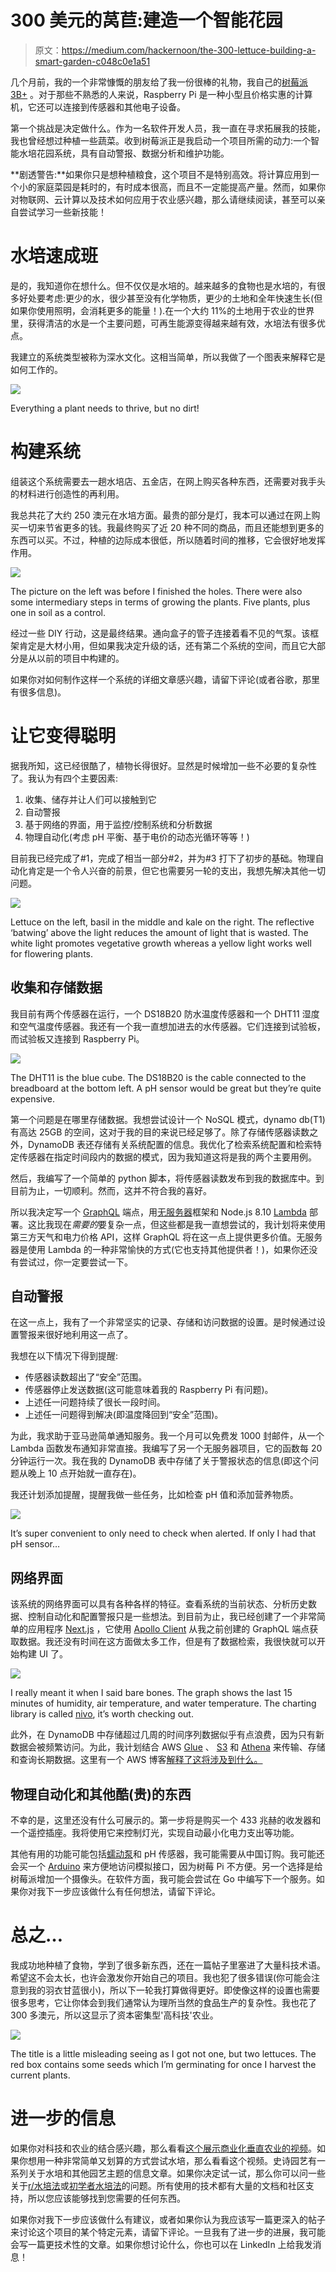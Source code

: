 # 300 美元的莴苣:建造一个智能花园

> 原文：<https://medium.com/hackernoon/the-300-lettuce-building-a-smart-garden-c048c0e1a51>

几个月前，我的一个非常慷慨的朋友给了我一份很棒的礼物，我自己的[树莓派 3B+](https://www.raspberrypi.org/products/raspberry-pi-3-model-b-plus/) 。对于那些不熟悉的人来说，Raspberry Pi 是一种小型且价格实惠的计算机，它还可以连接到传感器和其他电子设备。

第一个挑战是决定做什么。作为一名软件开发人员，我一直在寻求拓展我的技能，我也曾经想过种植一些蔬菜。收到树莓派正是我启动一个项目所需的动力:一个智能水培花园系统，具有自动警报、数据分析和维护功能。

**剧透警告:**如果你只是想种植粮食，这个项目不是特别高效。将计算应用到一个小的家庭菜园是耗时的，有时成本很高，而且不一定能提高产量。然而，如果你对物联网、云计算以及技术如何应用于农业感兴趣，那么请继续阅读，甚至可以亲自尝试学习一些新技能！

# 水培速成班

是的，我知道你在想什么。但不仅仅是水培的。越来越多的食物也是水培的，有很多好处要考虑:更少的水，很少甚至没有化学物质，更少的土地和全年快速生长(但如果你使用照明，会消耗更多的能量！).在一个大约 11%的土地用于农业的世界里，获得清洁的水是一个主要问题，可再生能源变得越来越有效，水培法有很多优点。

我建立的系统类型被称为深水文化。这相当简单，所以我做了一个图表来解释它是如何工作的。

![](img/77f15dbf906b39830d23eaff376aec55.png)

Everything a plant needs to thrive, but no dirt!

# 构建系统

组装这个系统需要去一趟水培店、五金店，在网上购买各种东西，还需要对我手头的材料进行创造性的再利用。

我总共花了大约 250 澳元在水培方面。最贵的部分是灯，我本可以通过在网上购买一切来节省更多的钱。我最终购买了近 20 种不同的商品，而且还能想到更多的东西可以买。不过，种植的边际成本很低，所以随着时间的推移，它会很好地发挥作用。

![](img/409356550cdbdd3353c55580b67e6b17.png)

The picture on the left was before I finished the holes. There were also some intermediary steps in terms of growing the plants. Five plants, plus one in soil as a control.

经过一些 DIY 行动，这是最终结果。通向盒子的管子连接着看不见的气泵。该框架肯定是大材小用，但如果我决定升级的话，还有第二个系统的空间，而且它大部分是从以前的项目中构建的。

如果你对如何制作这样一个系统的详细文章感兴趣，请留下评论(或者谷歌，那里有很多信息)。

# 让它变得聪明

据我所知，这已经很酷了，植物长得很好。显然是时候增加一些不必要的复杂性了。我认为有四个主要因素:

1.  收集、储存并让人们可以接触到它
2.  自动警报
3.  基于网络的界面，用于监控/控制系统和分析数据
4.  物理自动化(考虑 pH 平衡、基于电价的动态光循环等等！)

目前我已经完成了#1，完成了相当一部分#2，并为#3 打下了初步的基础。物理自动化肯定是一个令人兴奋的前景，但它也需要另一轮的支出，我想先解决其他一切问题。

![](img/67cc3de9a3fdc11a441d5d03f34e166e.png)

Lettuce on the left, basil in the middle and kale on the right. The reflective ‘batwing’ above the light reduces the amount of light that is wasted. The white light promotes vegetative growth whereas a yellow light works well for flowering plants.

## 收集和存储数据

我目前有两个传感器在运行，一个 DS18B20 防水温度传感器和一个 DHT11 湿度和空气温度传感器。我还有一个我一直想加进去的水传感器。它们连接到试验板，而试验板又连接到 Raspberry Pi。

![](img/b5e442b5c15c7de9fbfc393a63504bbd.png)

The DHT11 is the blue cube. The DS18B20 is the cable connected to the breadboard at the bottom left. A pH sensor would be great but they’re quite expensive.

第一个问题是在哪里存储数据。我想尝试设计一个 NoSQL 模式，dynamo db(T1)有高达 25GB 的空间，这对于我的目的来说已经足够了。除了存储传感器读数之外，DynamoDB 表还存储有关系统配置的信息。我优化了检索系统配置和检索特定传感器在指定时间段内的数据的模式，因为我知道这将是我的两个主要用例。

然后，我编写了一个简单的 python 脚本，将传感器读数发布到我的数据库中。到目前为止，一切顺利。然而，这并不符合我的喜好。

所以我决定写一个 [GraphQL](https://graphql.org/learn/) 端点，用[无服务器](https://serverless.com/)框架和 Node.js 8.10 [Lambda](https://aws.amazon.com/lambda/) 部署。这比我现在*需要的*要复杂一点，但这些都是我一直想尝试的，我计划将来使用第三方天气和电力价格 API，这样 GraphQL 将在这一点上提供更多价值。无服务器是使用 Lambda 的一种非常愉快的方式(它也支持其他提供者！)，如果你还没有尝试过，你一定要尝试一下。

## 自动警报

在这一点上，我有了一个非常坚实的记录、存储和访问数据的设置。是时候通过设置警报来很好地利用这一点了。

我想在以下情况下得到提醒:

*   传感器读数超出了“安全”范围。
*   传感器停止发送数据(这可能意味着我的 Raspberry Pi 有问题)。
*   上述任一问题持续了很长一段时间。
*   上述任一问题得到解决(即温度降回到“安全”范围)。

为此，我求助于亚马逊简单通知服务。我一个月可以免费发 1000 封邮件，从一个 Lambda 函数发布通知非常直接。我编写了另一个无服务器项目，它的函数每 20 分钟运行一次。我在我的 DynamoDB 表中存储了关于警报状态的信息(即这个问题从晚上 10 点开始就一直存在)。

我还计划添加提醒，提醒我做一些任务，比如检查 pH 值和添加营养物质。

![](img/0aa7339e919c575af781fb691e6fe480.png)

It’s super convenient to only need to check when alerted. If only I had that pH sensor…

## 网络界面

该系统的网络界面可以具有各种各样的特征。查看系统的当前状态、分析历史数据、控制自动化和配置警报只是一些想法。到目前为止，我已经创建了一个非常简单的应用程序 [Next.js](https://nextjs.org/) ，它使用 [Apollo Client](https://www.apollographql.com/docs/react/) 从我之前创建的 GraphQL 端点获取数据。我还没有时间在这方面做太多工作，但是有了数据检索，我很快就可以开始构建 UI 了。

![](img/3027537923174f4cc100abd28b783d77.png)

I really meant it when I said bare bones. The graph shows the last 15 minutes of humidity, air temperature, and water temperature. The charting library is called [nivo](https://nivo.rocks/), it’s worth checking out.

此外，在 DynamoDB 中存储超过几周的时间序列数据似乎有点浪费，因为只有新数据会被频繁访问。为此，我计划结合 AWS [Glue](https://aws.amazon.com/glue/) 、 [S3](https://aws.amazon.com/s3/) 和 [Athena](https://aws.amazon.com/athena/) 来传输、存储和查询长期数据。这里有一个 AWS 博客[解释了这将涉及到什么。](https://aws.amazon.com/blogs/database/simplify-amazon-dynamodb-data-extraction-and-analysis-by-using-aws-glue-and-amazon-athena/)

## 物理自动化和其他酷(贵)的东西

不幸的是，这里还没有什么可展示的。第一步将是购买一个 433 兆赫的收发器和一个遥控插座。我将使用它来控制灯光，实现自动最小化电力支出等功能。

其他有用的功能可能包括[蠕动泵](https://en.wikipedia.org/wiki/Peristaltic_pump)和 pH 传感器，我可能需要从中国订购。我可能还会买一个 [Arduino](https://www.arduino.cc/en/Guide/Introduction) 来方便地访问模拟接口，因为树莓 Pi 不方便。另一个选择是给树莓派增加一个摄像头。在软件方面，我可能会尝试在 Go 中编写下一个服务。如果你对我下一步应该做什么有任何想法，请留下评论。

# 总之…

我成功地种植了食物，学到了很多新东西，还在一篇帖子里塞进了大量科技术语。希望这不会太长，也许会激发你开始自己的项目。我也犯了很多错误(你可能会注意到我的羽衣甘蓝很小)，所以下一轮我打算做得更好。即使像这样的设置也需要很多思考，它让你体会到我们通常认为理所当然的食品生产的复杂性。我也花了 300 多澳元，所以这显示了资本密集型'高科技'农业。

![](img/f55c561b509f6e5a3e4ceb0a56f53c29.png)

The title is a little misleading seeing as I got not one, but two lettuces. The red box contains some seeds which I’m germinating for once I harvest the current plants.

# 进一步的信息

如果你对科技和农业的结合感兴趣，那么看看[这个展示商业化垂直农业的视频](https://www.youtube.com/watch?v=-_tvJtUHnmU)。如果你想用一种非常简单又划算的方式尝试水培，那么看看这个视频。史诗园艺有一系列关于水培和其他园艺主题的信息文章。如果你决定试一试，那么你可以问一些关于[r/水培法](https://www.reddit.com/r/hydro/)或[初学者水培法](https://www.facebook.com/groups/637162503142454)的问题。所有使用的技术都有大量的文档和社区支持，所以您应该能够找到您需要的任何东西。

如果你对我下一步应该做什么有建议，或者如果你认为我应该写一篇更深入的帖子来讨论这个项目的某个特定元素，请留下评论。一旦我有了进一步的进展，我可能会写一篇更技术性的文章。如果你想讨论什么，你也可以在 LinkedIn 上给我发消息！